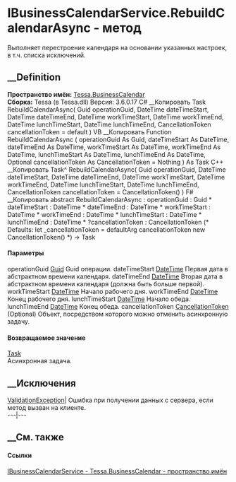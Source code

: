 # IBusinessCalendarService.RebuildCalendarAsync - метод
Выполняет перестроение календаря на основании указанных настроек, в т.ч.
списка исключений.
## __Definition
 **Пространство имён:** [Tessa.BusinessCalendar](N_Tessa_BusinessCalendar.htm)  
 **Сборка:** Tessa (в Tessa.dll) Версия: 3.6.0.17
C# __Копировать
     Task RebuildCalendarAsync(
    	Guid operationGuid,
    	DateTime dateTimeStart,
    	DateTime dateTimeEnd,
    	DateTime workTimeStart,
    	DateTime workTimeEnd,
    	DateTime lunchTimeStart,
    	DateTime lunchTimeEnd,
    	CancellationToken cancellationToken = default
    )
VB __Копировать
     Function RebuildCalendarAsync ( 
    	operationGuid As Guid,
    	dateTimeStart As DateTime,
    	dateTimeEnd As DateTime,
    	workTimeStart As DateTime,
    	workTimeEnd As DateTime,
    	lunchTimeStart As DateTime,
    	lunchTimeEnd As DateTime,
    	Optional cancellationToken As CancellationToken = Nothing
    ) As Task
C++ __Копировать
    Task^ RebuildCalendarAsync(
    	Guid operationGuid, 
    	DateTime dateTimeStart, 
    	DateTime dateTimeEnd, 
    	DateTime workTimeStart, 
    	DateTime workTimeEnd, 
    	DateTime lunchTimeStart, 
    	DateTime lunchTimeEnd, 
    	CancellationToken cancellationToken = CancellationToken()
    )
F# __Копировать
     abstract RebuildCalendarAsync : 
            operationGuid : Guid * 
            dateTimeStart : DateTime * 
            dateTimeEnd : DateTime * 
            workTimeStart : DateTime * 
            workTimeEnd : DateTime * 
            lunchTimeStart : DateTime * 
            lunchTimeEnd : DateTime * 
            ?cancellationToken : CancellationToken 
    (* Defaults:
            let _cancellationToken = defaultArg cancellationToken new CancellationToken()
    *)
    -> Task 
#### Параметры
operationGuid [Guid](https://learn.microsoft.com/dotnet/api/system.guid)
    Guid операции.
dateTimeStart
[DateTime](https://learn.microsoft.com/dotnet/api/system.datetime)
    Первая дата в абстрактном времени календаря.
dateTimeEnd [DateTime](https://learn.microsoft.com/dotnet/api/system.datetime)
    Вторая дата в абстрактном времени календаря (должна быть больше первой).
workTimeStart
[DateTime](https://learn.microsoft.com/dotnet/api/system.datetime)
    Начало рабочего дня.
workTimeEnd [DateTime](https://learn.microsoft.com/dotnet/api/system.datetime)
    Конец рабочего дня.
lunchTimeStart
[DateTime](https://learn.microsoft.com/dotnet/api/system.datetime)
    Начало обеда.
lunchTimeEnd
[DateTime](https://learn.microsoft.com/dotnet/api/system.datetime)
    Конец обеда.
cancellationToken
[CancellationToken](https://learn.microsoft.com/dotnet/api/system.threading.cancellationtoken)
(Optional)
    Объект, посредством которого можно отменить асинхронную задачу.
#### Возвращаемое значение
[Task](https://learn.microsoft.com/dotnet/api/system.threading.tasks.task)  
Асинхронная задача.
##  __Исключения
[ValidationException](T_Tessa_Platform_Validation_ValidationException.htm)|
Ошибка при получении данных с сервера, если метод вызван на клиенте.  
---|---  
##  __См. также
#### Ссылки
[IBusinessCalendarService -
](T_Tessa_BusinessCalendar_IBusinessCalendarService.htm)
[Tessa.BusinessCalendar - пространство имён](N_Tessa_BusinessCalendar.htm)
